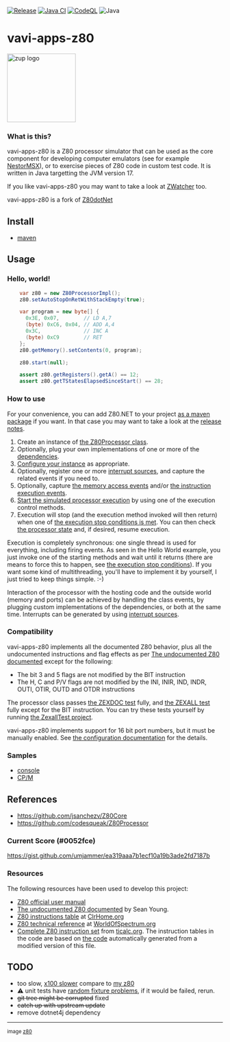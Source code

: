 [![Release](https://jitpack.io/v/umjammer/vavi-apps-z80.svg)](https://jitpack.io/#umjammer/vavi-apps-z80)
[![Java CI](https://github.com/umjammer/vavi-apps-z80/actions/workflows/maven.yml/badge.svg)](https://github.com/umjammer/vavi-apps-z80/actions/workflows/maven.yml)
[![CodeQL](https://github.com/umjammer/vavi-apps-z80/actions/workflows/codeql.yml/badge.svg)](https://github.com/umjammer/vavi-apps-z80/actions/workflows/codeql.yml)
![Java](https://img.shields.io/badge/Java-17-b07219)

# vavi-apps-z80

<img alt="zup logo" src="https://github.com/user-attachments/assets/9acfe8ba-d3b7-4434-9181-718bbed00711" width="160" />

### What is this?

vavi-apps-z80 is a Z80 processor simulator that can be used as the core component
for developing computer emulators (see for example [NestorMSX](https://bitbucket.org/konamiman/nestormsx)),
or to exercise pieces of Z80 code in custom test code. It is written in Java targetting the JVM version 17.

If you like vavi-apps-z80 you may want to take a look at [ZWatcher](https://github.com/Konamiman/ZWatcher) too.

vavi-apps-z80 is a fork of [Z80dotNet](https://github.com/Konamiman/Z80dotNet)

## Install

 * [maven](https://jitpack.io/#umjammer/vavi-apps-z80)

## Usage

### Hello, world!

```java
    var z80 = new Z80ProcessorImpl();
    z80.setAutoStopOnRetWithStackEmpty(true);

    var program = new byte[] {
      0x3E, 0x07,        // LD A,7
      (byte) 0xC6, 0x04, // ADD A,4
      0x3C,              // INC A
      (byte) 0xC9        // RET
    };
    z80.getMemory().setContents(0, program);

    z80.start(null);

    assert z80.getRegisters().getA() == 12;
    assert z80.getTStatesElapsedSinceStart() == 28;
```

### How to use

For your convenience, you can add Z80.NET to your
project [as a maven package](https://jitpack.io/#umjammer/vavi-apps-z80) if you want. In that case you may want to take
a look at the [release notes](docs/ReleaseNotes.txt).

1. Create an instance of [the Z80Processor class](src/main/java/konamiman/z80/Z80ProcessorImpl.cs).
2. Optionally, plug your own implementations of one or more of the [dependencies](docs/Dependencies.md).
3. [Configure your instance](docs/Configuration.md) as appropriate.
4. Optionally, register one or more [interrupt sources](docs/Interrupts.md), and capture the related events if you need to.
5. Optionally, capture [the memory access events](docs/MemoryAccessFlow.md)
   and/or [the instruction execution events](docs/InstructionExecutionFlow.md).
6. [Start the simulated processor execution](docs/HowExecutionWorks.md) by using one of the execution control methods.
7. Execution will stop (and the execution method invoked will then return) when one
   of [the execution stop conditions is met](docs/StopConditions.md). You can then
   check [the processor state](docs/State.md) and, if desired, resume execution.

Execution is completely synchronous: one single thread is used for everything, including firing events. As seen in the
Hello World example, you just invoke one of the starting methods and wait until it returns (there are means to force
this to happen, see [the execution stop conditions](docs/StopConditions.md)). If you want some kind of multithreading,
you'll have to implement it by yourself, I just tried to keep things simple. :-)

Interaction of the processor with the hosting code and the outside world (memory and ports) can be achieved by handling
the class events, by plugging custom implementations of the dependencies, or both at the same time. Interrupts can be
generated by using [interrupt sources](docs/Interrupts.md).

### Compatibility

vavi-apps-z80 implements all the documented Z80 behavior, plus all the undocumented instructions and flag effects as
per [The undocumented Z80 documented](http://www.myquest.nl/z80undocumented/) except for the following:

* The bit 3 and 5 flags are not modified by the BIT instruction
* The H, C and P/V flags are not modified by the INI, INIR, IND, INDR, OUTI, OTIR, OUTD and OTDR instructions

The processor class passes [the ZEXDOC test](https://github.com/KnightOS/z80e/blob/master/gpl/zexdoc.src) fully,
and [the ZEXALL test](https://github.com/KnightOS/z80e/blob/master/gpl/zexall.src) fully except for the BIT instruction.
You can try these tests yourself by running [the ZexallTest project](src/test/java/zexalltest/Program.java).

vavi-apps-z80 implements support for 16 bit port numbers, but it must be manually enabled.
See [the configuration documentation](docs/Configuration.md#the-extended-ports-space) for the details.

### Samples

 * [console](src/test/java/zexalltest/ConsoleTest.java)
 * [CP/M](src/test/java/zexalltest/CPMLoadTest.java)

## References

* https://github.com/jsanchezv/Z80Core
* https://github.com/codesqueak/Z80Processor

### Current Score (#0052fce)

 https://gist.github.com/umjammer/ea319aaa7b1ecf10a19b3ade2fd7187b

### Resources

The following resources have been used to develop this project:

* [Z80 official user manual](http://www.zilog.com/manage_directlink.php?filepath=docs/z80/um0080)
* [The undocumented Z80 documented](http://www.myquest.nl/z80undocumented/) by Sean Young.
* [Z80 instructions table](http://clrhome.org/table/) at [ClrHome.org](http://clrhome.org)
* [Z80 technical reference](http://www.worldofspectrum.org/faq/reference/z80reference.htm)
  at [WorldOfSpectrum.org](http://www.worldofspectrum.org)
* [Complete Z80 instruction set](http://www.ticalc.org/archives/files/fileinfo/195/19571.html)
  from [ticalc.org](http://www.ticalc.org). The instruction tables in the code are based on [the code](https://github.com/Konamiman/Z80dotNet/tree/master/Main/Instructions%20Execution/Core)
  automatically generated from a modified version of this file.

## TODO

 * too slow, [x100 slower](https://gist.github.com/umjammer/ea319aaa7b1ecf10a19b3ade2fd7187b) compare to [my z80](https://github.com/umjammer/vavi-apps-emu88/blob/master/src/main/java/vavi/apps/em88/Z80.java)
 * ⚠️ unit tests have [random fixture problems](https://github.com/umjammer/vavi-apps-z80/pull/9#issuecomment-2947711686), if it would be failed, rerun.
 * ~~git tree might be corrupted~~ fixed
 * ~~catch up with upstream update~~
 * remove dotnet4j dependency

---

<sub>image [z80](https://jp.pinterest.com/pin/400820435596646802/)</sub>